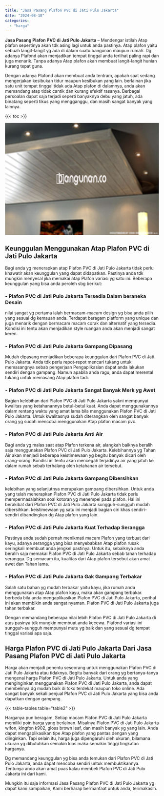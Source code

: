 ```yaml
---
title: "Jasa Pasang Plafon PVC di Jati Pulo Jakarta"
date: "2024-08-18"
categories: 
  - "harga"
---
```


**Jasa Pasang Plafon PVC di Jati Pulo Jakarta** – Mendengar istilah Atap plafon sepertinya akan tdk asing lagi untuk anda pastinya. Atap plafon yaitu sebuah langit-langit yg ada di dalam suatu bangunan maupun rumah. Dg adanya Plafond akan menjadikan tempat tinggal anda terlihat paling rapi dan juga menarik. Tanpa adanya Atap plafon akan membuat langit-langit hunian kurang tepat guna.

Dengan adanya Plafond akan membuat anda tentram, apakah saat sedang mengerjakan kesibukan tidur maupun kesibukan yang lain. berlainan jika satu unit tempat tinggal tidak ada Atap plafon di dalamnya, anda akan memandang atap tidak cantik dan kurang efektif rasanya. Berbagai persoalan dapat saja terjadi seperti banyaknya debu yang jatuh, ada binatang seperti tikus yang mengganggu, dan masih sangat banyak yang lainnya.

{{< toc >}}

![Jasa Pasang Plafon PVC di Jati Pulo Jakarta](/images/flafond-pvc-murah23.png)

## Keunggulan Menggunakan Atap Plafon PVC di Jati Pulo Jakarta

Bagi anda yg menerapkan atap Plafon PVC di Jati Pulo Jakarta tidak perlu khawatir akan keunggulan yang dapat didapatkan. Pastinya anda tdk mungkin menyesal jika memakai atap Plafon variasi yg satu ini. Beberapa keunggulan yang bisa anda peroleh sbg berikut:

### \- Plafon PVC di Jati Pulo Jakarta Tersedia Dalam beraneka Desain

nilai sangat yg pertama ialah bermacam-macam design yg bisa anda pilih yang sesuai dg kemauan anda. Terdapat beragam platform yang unique dan juga menarik dengan bermacam macam corak dan alternatif yang tersedia. Kondisi ini tentu akan menjadikan style ruangan anda akan menjadi sangat keren.

### \- Plafon PVC di Jati Pulo Jakarta Gampang Dipasang

Mudah dipasang menjadikan beberapa keunggulan dari Plafon PVC di Jati Pulo Jakarta. Anda tdk perlu repot-repot mencari tukang untuk memasangnya sebab pengerjaan Pengaplikasian dapat anda lakukan sendiri dengan gampang. Namun apabila anda ragu, anda dapat merental tukang untuk memasang Atap plafon tadi.

### \- Plafon PVC di Jati Pulo Jakarta Sangat Banyak Merk yg Awet

Bagian kelebihan dari Plafon PVC di Jati Pulo Jakarta yakni mempunyai kwalitas yang ketahanannya betul-betul kuat. Anda dapat menggunakannya dalam rentang waktu yang amat lama bila menggunakan Plafon PVC di Jati Pulo Jakarta. Untuk kwalitasnya sudah diterangkan oleh sangat banyak orang yg sudah mencoba menggunakan Atap plafon macam pvc.

### \- Plafon PVC di Jati Pulo Jakarta Anti Air

Bagi anda yg malas saat atap Plafon terkena air, alangkah baiknya beralih saja menggunakan Plafon PVC di Jati Pulo Jakarta. Kelebihannya yg Tahan Air akan menjadi beberapa keistimewaan yg begitu banyak dicari oleh orang-orang. Kondisi ini tentu akan mencegah terjadinya air yang jatuh ke dalam rumah sebab terhalang oleh ketahanan air tersebut.

### \- Plafon PVC di Jati Pulo Jakarta Gampang Dibersihkan

kelebihan yang selanjutnya merupakan gampang dibersihkan. Untuk anda yang telah menerapkan Plafon PVC di Jati Pulo Jakarta tidak perlu mempermasalahkan soal kotoran yg menempel pada plafon. Hal ini berakibat dari Plafon PVC di Jati Pulo Jakarta sungguh-sungguh mudah dibersihkan. keistimewaan yg satu ini menjadi bagian ciri khas sendiri-sendiri dibandingkan dg Atap plafon yang lain.

### \- Plafon PVC di Jati Pulo Jakarta Kuat Terhadap Serangga

Pastinya anda sudah pernah menikmati macam Plafon yang terbuat dari kayu, adanya serangga yang bisa menyebabkan Atap plafon rusak seringkali membuat anda jengkel pastinya. Untuk itu, sebaiknya anda beralih saja memakai Plafon PVC di Jati Pulo Jakarta sebab tahan terhadap serangga. Dg semacam itu, kualitas dari Atap plafon tersebut akan amat awet dan Tahan lama.

### \- Plafon PVC di Jati Pulo Jakarta Gak Gampang Terbakar

Salah satu bahan yg mudah terbakar yaitu kayu, jika rumah anda menggunakan atap Atap plafon kayu, maka akan gampang terbakar. berbeda bila anda mengaplikasikan Plafon PVC di Jati Pulo Jakarta, perihal ini akan membikin anda sangat nyaman. Plafon PVC di Jati Pulo Jakarta juga tahan terbakar.

Dengan memandang beberapa nilai lebih Plafon PVC di Jati Pulo Jakarta di atas pasinya tdk mungkin membuat anda kecewa. Plafond variasi ini sungguh-sungguh mempunyai mutu yg baik dan yang sesuai dg tempat tinggal variasi apa saja.

## Harga Plafon PVC di Jati Pulo Jakarta Dari Jasa Pasang Plafon PVC di Jati Pulo Jakarta

Harga akan menjadi penentu seseorang untuk menggunakan Plafon PVC di Jati Pulo Jakarta atau tidaknya. Begitu banyak dari orang yg bertanya-tanya mengenai harga Plafon PVC di Jati Pulo Jakarta. Untuk anda yang menginginkan menggunakan Plafon PVC di Jati Pulo Jakarta, anda dapat membelinya dg mudah baik di toko terdekat maupun toko online. Ada sangat banyak sekali penjual Plafon PVC di Jati Pulo Jakarta yang bisa anda dapatkan dengan gampang.

{{< table-tables table="table2" >}}

Harganya pun beragam, Setiap macam Plafon PVC di Jati Pulo Jakarta memiliki poin harga yang berlainan. Misalnya Plafon PVC di Jati Pulo Jakarta wifon, kingfon k902, gloss brown leaf, dan masih banyak yg yang lain. Anda dapat mengaplikasikan tipe Atap plafon yang pantas dengan yang diinginkan. Tapi selain itu, harga juga dipengaruhi oleh ukuran, bilamana ukuran yg dibutuhkan semakin luas maka semakin tinggi tingkatan harganya.

Dg memandang keunggulan yg bisa anda temukan dari Plafon PVC di Jati Pulo Jakarta, anda dapat mencoba sendiri untuk membuktikannya. Tentunya anda akan amat puas kalau membeli Plafon PVC di Jati Pulo Jakarta ini dari kami.

Mungkin itu saja informasi Jasa Pasang Plafon PVC di Jati Pulo Jakarta yg dapat kami sampaikan, Kami berharap bermanfaat untuk anda, terimakasih.
